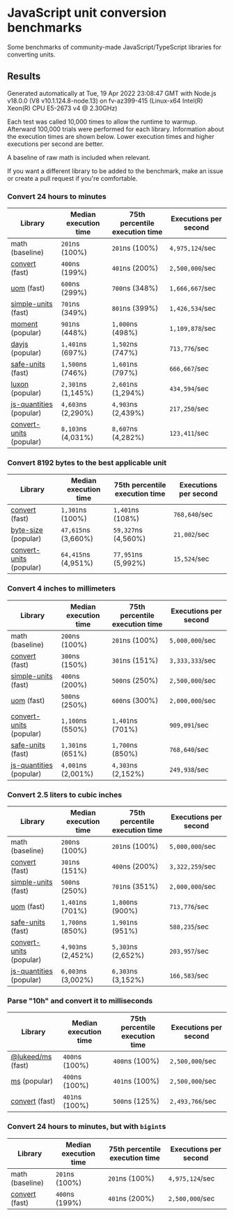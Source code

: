 # JavaScript unit conversion benchmarks

Some benchmarks of community-made JavaScript/TypeScript libraries for converting units.

## Results

<!-- beginblock(results) -->

Generated automatically at Tue, 19 Apr 2022 23:08:47 GMT with Node.js v18.0.0 (V8 v10.1.124.8-node.13) on fv-az399-415 (Linux-x64 Intel(R) Xeon(R) CPU E5-2673 v4 @ 2.30GHz)

Each test was called 10,000 times to allow the runtime to warmup.
Afterward 100,000 trials were performed for each library.
Information about the execution times are shown below.
Lower execution times and higher executions per second are better.

A baseline of raw math is included when relevant.

If you want a different library to be added to the benchmark, make an issue or create a pull request if you're comfortable.

### Convert 24 hours to minutes

| Library                                                            | Median execution time | 75th percentile execution time | Executions per second |
| ------------------------------------------------------------------ | --------------------- | ------------------------------ | --------------------- |
| math (baseline)                                                    | `201`ns (100%)        | `201`ns (100%)                 | `4,975,124`/sec       |
| [convert](https://npmjs.com/package/convert) (fast)                | `400`ns (199%)        | `401`ns (200%)                 | `2,500,000`/sec       |
| [uom](https://npmjs.com/package/uom) (fast)                        | `600`ns (299%)        | `700`ns (348%)                 | `1,666,667`/sec       |
| [simple-units](https://npmjs.com/package/simple-units) (fast)      | `701`ns (349%)        | `801`ns (399%)                 | `1,426,534`/sec       |
| [moment](https://npmjs.com/package/moment) (popular)               | `901`ns (448%)        | `1,000`ns (498%)               | `1,109,878`/sec       |
| [dayjs](https://npmjs.com/package/dayjs) (popular)                 | `1,401`ns (697%)      | `1,502`ns (747%)               | `713,776`/sec         |
| [safe-units](https://npmjs.com/package/safe-units) (fast)          | `1,500`ns (746%)      | `1,601`ns (797%)               | `666,667`/sec         |
| [luxon](https://npmjs.com/package/luxon) (popular)                 | `2,301`ns (1,145%)    | `2,601`ns (1,294%)             | `434,594`/sec         |
| [js-quantities](https://npmjs.com/package/js-quantities) (popular) | `4,603`ns (2,290%)    | `4,903`ns (2,439%)             | `217,250`/sec         |
| [convert-units](https://npmjs.com/package/convert-units) (popular) | `8,103`ns (4,031%)    | `8,607`ns (4,282%)             | `123,411`/sec         |

### Convert 8192 bytes to the best applicable unit

| Library                                                            | Median execution time | 75th percentile execution time | Executions per second |
| ------------------------------------------------------------------ | --------------------- | ------------------------------ | --------------------- |
| [convert](https://npmjs.com/package/convert) (fast)                | `1,301`ns (100%)      | `1,401`ns (108%)               | `768,640`/sec         |
| [byte-size](https://npmjs.com/package/byte-size) (popular)         | `47,615`ns (3,660%)   | `59,327`ns (4,560%)            | `21,002`/sec          |
| [convert-units](https://npmjs.com/package/convert-units) (popular) | `64,415`ns (4,951%)   | `77,951`ns (5,992%)            | `15,524`/sec          |

### Convert 4 inches to millimeters

| Library                                                            | Median execution time | 75th percentile execution time | Executions per second |
| ------------------------------------------------------------------ | --------------------- | ------------------------------ | --------------------- |
| math (baseline)                                                    | `200`ns (100%)        | `201`ns (100%)                 | `5,000,000`/sec       |
| [convert](https://npmjs.com/package/convert) (fast)                | `300`ns (150%)        | `301`ns (151%)                 | `3,333,333`/sec       |
| [simple-units](https://npmjs.com/package/simple-units) (fast)      | `400`ns (200%)        | `500`ns (250%)                 | `2,500,000`/sec       |
| [uom](https://npmjs.com/package/uom) (fast)                        | `500`ns (250%)        | `600`ns (300%)                 | `2,000,000`/sec       |
| [convert-units](https://npmjs.com/package/convert-units) (popular) | `1,100`ns (550%)      | `1,401`ns (701%)               | `909,091`/sec         |
| [safe-units](https://npmjs.com/package/safe-units) (fast)          | `1,301`ns (651%)      | `1,700`ns (850%)               | `768,640`/sec         |
| [js-quantities](https://npmjs.com/package/js-quantities) (popular) | `4,001`ns (2,001%)    | `4,303`ns (2,152%)             | `249,938`/sec         |

### Convert 2.5 liters to cubic inches

| Library                                                            | Median execution time | 75th percentile execution time | Executions per second |
| ------------------------------------------------------------------ | --------------------- | ------------------------------ | --------------------- |
| math (baseline)                                                    | `200`ns (100%)        | `201`ns (100%)                 | `5,000,000`/sec       |
| [convert](https://npmjs.com/package/convert) (fast)                | `301`ns (151%)        | `400`ns (200%)                 | `3,322,259`/sec       |
| [simple-units](https://npmjs.com/package/simple-units) (fast)      | `500`ns (250%)        | `701`ns (351%)                 | `2,000,000`/sec       |
| [uom](https://npmjs.com/package/uom) (fast)                        | `1,401`ns (701%)      | `1,800`ns (900%)               | `713,776`/sec         |
| [safe-units](https://npmjs.com/package/safe-units) (fast)          | `1,700`ns (850%)      | `1,901`ns (951%)               | `588,235`/sec         |
| [convert-units](https://npmjs.com/package/convert-units) (popular) | `4,903`ns (2,452%)    | `5,303`ns (2,652%)             | `203,957`/sec         |
| [js-quantities](https://npmjs.com/package/js-quantities) (popular) | `6,003`ns (3,002%)    | `6,303`ns (3,152%)             | `166,583`/sec         |

### Parse "10h" and convert it to milliseconds

| Library                                                   | Median execution time | 75th percentile execution time | Executions per second |
| --------------------------------------------------------- | --------------------- | ------------------------------ | --------------------- |
| [@lukeed/ms](https://npmjs.com/package/@lukeed/ms) (fast) | `400`ns (100%)        | `400`ns (100%)                 | `2,500,000`/sec       |
| [ms](https://npmjs.com/package/ms) (popular)              | `400`ns (100%)        | `401`ns (100%)                 | `2,500,000`/sec       |
| [convert](https://npmjs.com/package/convert) (fast)       | `401`ns (100%)        | `500`ns (125%)                 | `2,493,766`/sec       |

### Convert 24 hours to minutes, but with `bigint`s

| Library                                             | Median execution time | 75th percentile execution time | Executions per second |
| --------------------------------------------------- | --------------------- | ------------------------------ | --------------------- |
| math (baseline)                                     | `201`ns (100%)        | `201`ns (100%)                 | `4,975,124`/sec       |
| [convert](https://npmjs.com/package/convert) (fast) | `400`ns (199%)        | `401`ns (200%)                 | `2,500,000`/sec       |

<!-- endblock(results) -->
